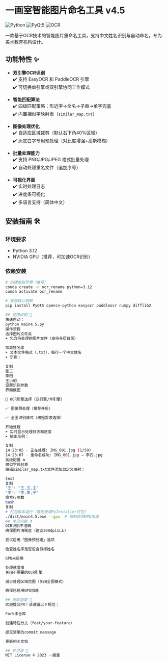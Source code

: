 # 一画室智能图片命名工具 v4.5

![Python](https://img.shields.io/badge/Python-3.12%2B-blue)
![PyQt5](https://img.shields.io/badge/PyQt5-5.15%2B-green)
![OCR](https://img.shields.io/badge/OCR-EasyOCR%20%26%20PaddleOCR-orange)

一款基于OCR技术的智能图片重命名工具，支持中文姓名识别与自动命名，专为美术教育机构设计。

## 功能特性 ✨

- **双引擎OCR识别**  
  ✔️ 支持 EasyOCR 和 PaddleOCR 引擎  
  ✔️ 可切换单引擎或双引擎协同工作模式

- **智能匹配算法**  
  ✔️ 四级匹配策略：形近字→全名→子串→单字兜底  
  ✔️ 内置相似字映射表（`similar_map.txt`）

- **图像处理优化**  
  ✔️ 自适应区域裁剪（默认右下角40%区域）  
  ✔️ 灰底白字专用预处理（对比度增强+高斯模糊）

- **批量处理能力**  
  ✔️ 支持 PNG/JPG/JPEG 格式批量处理  
  ✔️ 自动处理重名文件（追加序号）

- **可视化界面**  
  ✔️ 实时处理日志  
  ✔️ 进度条可视化  
  ✔️ 多语言支持（简体中文）

## 安装指南 🛠️

### 环境要求
- Python 3.12
- NVIDIA GPU（推荐，可加速OCR识别）

### 依赖安装
```bash
# 创建虚拟环境（推荐）
conda create -n ocr_rename python=3.12
conda activate ocr_rename

# 安装核心依赖
pip install PyQt5 opencv-python easyocr paddleocr numpy difflib2

## 使用说明 📖
快速启动：
python main4.5.py
操作流程
选择图片文件夹
➤ 包含待处理的图片文件（支持多层目录）

加载姓名库
➤ 文本文件格式（.txt），每行一个中文姓名
➤ 示例：

复制
张三
李四
王小明
设置识别参数
界面截图

🔘 OCR引擎选择（双引擎/单引擎）

✅ 图像预处理（推荐开启）

✅ 全图识别模式（根据需求选择）

开始处理
➤ 实时显示处理日志和进度
➤ 输出示例：

复制
14:23:05 - 正在处理: IMG_001.jpg (1/50)
14:23:07 - 重命名成功: IMG_001.jpg → 李四.jpg
高级配置 ⚙️
相似字映射表
编辑similar_map.txt文件添加自定义映射：

text
复制
"王": "王,玉,主"
"李": "李,季,子"
命令行参数
bash
复制
# 打包版本运行（需先使用PyInstaller打包）
./dist/main4.5.exe --gpu  # 强制启用GPU加速
## 常见问题 ❓
OCR识别不准确
确保图片清晰度（建议300dpi以上）

尝试启用「图像预处理」选项

检查姓名库是否包含目标姓名

GPU未启用

处理速度慢
关闭不需要的OCR引擎

减少处理区域范围（关闭全图模式）

确保已启用GPU加速

## 贡献指南 🤝
欢迎提交PR！请遵循以下规范：

Fork本仓库

创建特性分支（feat/your-feature）

提交清晰的commit message

更新相关文档

## 许可证 📜
MIT License © 2023 一画室
